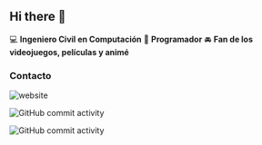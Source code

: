 ## Hi there 👋

:computer: **Ingeniero Civil en Computación**
:pencil: **Programador**
:oncoming_automobile: **Fan de los videojuegos, películas y animé**

### Contacto

![website](https://img.shields.io/website?url=https%3A%2F%2Felerizoinformatico.github.io%2F)

![GitHub commit activity](https://img.shields.io/github/commit-activity/m/elerizoinformatico/FirstRepo)

![GitHub commit activity](https://img.shields.io/github/commit-activity/m/elerizoinformatico/elerizoinformatico.github.io)
